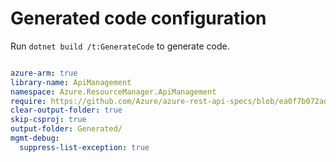 # Generated code configuration

Run `dotnet build /t:GenerateCode` to generate code.

``` yaml

azure-arm: true
library-name: ApiManagement
namespace: Azure.ResourceManager.ApiManagement
require: https://github.com/Azure/azure-rest-api-specs/blob/ea0f7b072ad3aaff203ea9003246b9e584b819ff/specification/apimanagement/resource-manager/readme.md
clear-output-folder: true
skip-csproj: true
output-folder: Generated/
mgmt-debug:
  suppress-list-exception: true

```
